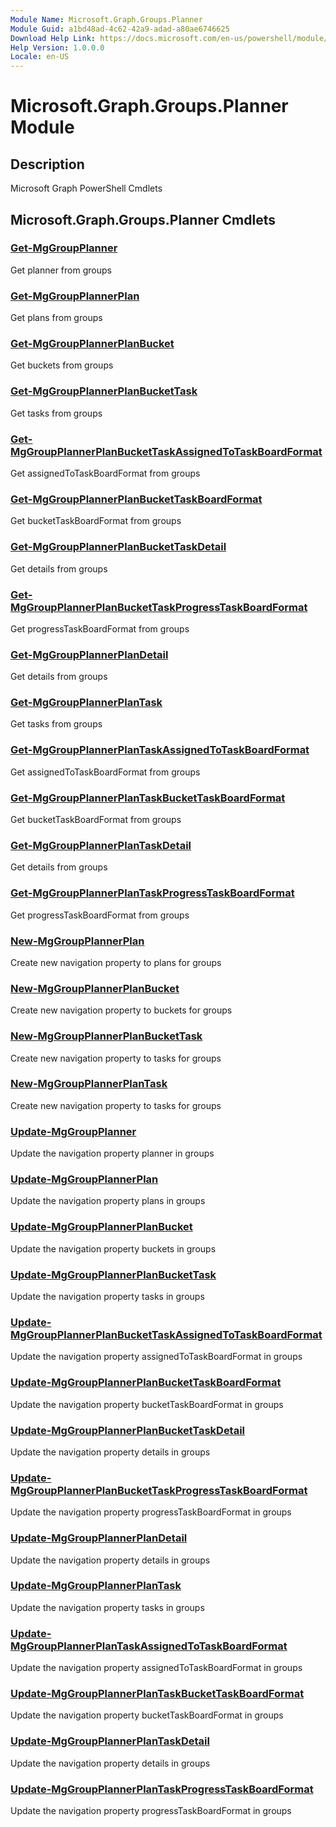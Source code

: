 ```yaml
---
Module Name: Microsoft.Graph.Groups.Planner
Module Guid: a1bd48ad-4c62-42a9-adad-a80ae6746625
Download Help Link: https://docs.microsoft.com/en-us/powershell/module/microsoft.graph.groups.planner
Help Version: 1.0.0.0
Locale: en-US
---
```


# Microsoft.Graph.Groups.Planner Module
## Description
Microsoft Graph PowerShell Cmdlets

## Microsoft.Graph.Groups.Planner Cmdlets
### [Get-MgGroupPlanner](Get-MgGroupPlanner.md)
Get planner from groups

### [Get-MgGroupPlannerPlan](Get-MgGroupPlannerPlan.md)
Get plans from groups

### [Get-MgGroupPlannerPlanBucket](Get-MgGroupPlannerPlanBucket.md)
Get buckets from groups

### [Get-MgGroupPlannerPlanBucketTask](Get-MgGroupPlannerPlanBucketTask.md)
Get tasks from groups

### [Get-MgGroupPlannerPlanBucketTaskAssignedToTaskBoardFormat](Get-MgGroupPlannerPlanBucketTaskAssignedToTaskBoardFormat.md)
Get assignedToTaskBoardFormat from groups

### [Get-MgGroupPlannerPlanBucketTaskBoardFormat](Get-MgGroupPlannerPlanBucketTaskBoardFormat.md)
Get bucketTaskBoardFormat from groups

### [Get-MgGroupPlannerPlanBucketTaskDetail](Get-MgGroupPlannerPlanBucketTaskDetail.md)
Get details from groups

### [Get-MgGroupPlannerPlanBucketTaskProgressTaskBoardFormat](Get-MgGroupPlannerPlanBucketTaskProgressTaskBoardFormat.md)
Get progressTaskBoardFormat from groups

### [Get-MgGroupPlannerPlanDetail](Get-MgGroupPlannerPlanDetail.md)
Get details from groups

### [Get-MgGroupPlannerPlanTask](Get-MgGroupPlannerPlanTask.md)
Get tasks from groups

### [Get-MgGroupPlannerPlanTaskAssignedToTaskBoardFormat](Get-MgGroupPlannerPlanTaskAssignedToTaskBoardFormat.md)
Get assignedToTaskBoardFormat from groups

### [Get-MgGroupPlannerPlanTaskBucketTaskBoardFormat](Get-MgGroupPlannerPlanTaskBucketTaskBoardFormat.md)
Get bucketTaskBoardFormat from groups

### [Get-MgGroupPlannerPlanTaskDetail](Get-MgGroupPlannerPlanTaskDetail.md)
Get details from groups

### [Get-MgGroupPlannerPlanTaskProgressTaskBoardFormat](Get-MgGroupPlannerPlanTaskProgressTaskBoardFormat.md)
Get progressTaskBoardFormat from groups

### [New-MgGroupPlannerPlan](New-MgGroupPlannerPlan.md)
Create new navigation property to plans for groups

### [New-MgGroupPlannerPlanBucket](New-MgGroupPlannerPlanBucket.md)
Create new navigation property to buckets for groups

### [New-MgGroupPlannerPlanBucketTask](New-MgGroupPlannerPlanBucketTask.md)
Create new navigation property to tasks for groups

### [New-MgGroupPlannerPlanTask](New-MgGroupPlannerPlanTask.md)
Create new navigation property to tasks for groups

### [Update-MgGroupPlanner](Update-MgGroupPlanner.md)
Update the navigation property planner in groups

### [Update-MgGroupPlannerPlan](Update-MgGroupPlannerPlan.md)
Update the navigation property plans in groups

### [Update-MgGroupPlannerPlanBucket](Update-MgGroupPlannerPlanBucket.md)
Update the navigation property buckets in groups

### [Update-MgGroupPlannerPlanBucketTask](Update-MgGroupPlannerPlanBucketTask.md)
Update the navigation property tasks in groups

### [Update-MgGroupPlannerPlanBucketTaskAssignedToTaskBoardFormat](Update-MgGroupPlannerPlanBucketTaskAssignedToTaskBoardFormat.md)
Update the navigation property assignedToTaskBoardFormat in groups

### [Update-MgGroupPlannerPlanBucketTaskBoardFormat](Update-MgGroupPlannerPlanBucketTaskBoardFormat.md)
Update the navigation property bucketTaskBoardFormat in groups

### [Update-MgGroupPlannerPlanBucketTaskDetail](Update-MgGroupPlannerPlanBucketTaskDetail.md)
Update the navigation property details in groups

### [Update-MgGroupPlannerPlanBucketTaskProgressTaskBoardFormat](Update-MgGroupPlannerPlanBucketTaskProgressTaskBoardFormat.md)
Update the navigation property progressTaskBoardFormat in groups

### [Update-MgGroupPlannerPlanDetail](Update-MgGroupPlannerPlanDetail.md)
Update the navigation property details in groups

### [Update-MgGroupPlannerPlanTask](Update-MgGroupPlannerPlanTask.md)
Update the navigation property tasks in groups

### [Update-MgGroupPlannerPlanTaskAssignedToTaskBoardFormat](Update-MgGroupPlannerPlanTaskAssignedToTaskBoardFormat.md)
Update the navigation property assignedToTaskBoardFormat in groups

### [Update-MgGroupPlannerPlanTaskBucketTaskBoardFormat](Update-MgGroupPlannerPlanTaskBucketTaskBoardFormat.md)
Update the navigation property bucketTaskBoardFormat in groups

### [Update-MgGroupPlannerPlanTaskDetail](Update-MgGroupPlannerPlanTaskDetail.md)
Update the navigation property details in groups

### [Update-MgGroupPlannerPlanTaskProgressTaskBoardFormat](Update-MgGroupPlannerPlanTaskProgressTaskBoardFormat.md)
Update the navigation property progressTaskBoardFormat in groups

